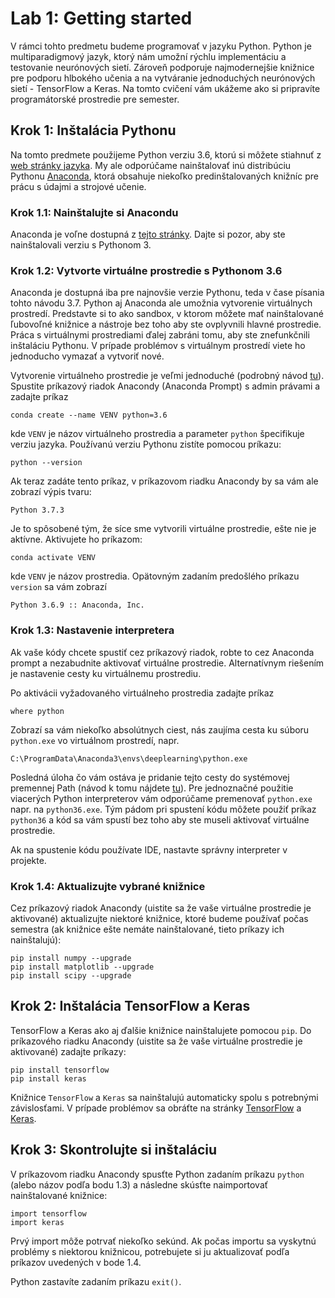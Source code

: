 # Lab 1: Getting started

V rámci tohto predmetu budeme programovať v jazyku Python. Python je multiparadigmový jazyk, ktorý nám umožní rýchlu implementáciu a testovanie neurónových sietí. Zároveň podporuje najmodernejšie knižnice pre podporu hlbokého učenia a na vytváranie jednoduchých neurónových sietí - TensorFlow a Keras. Na tomto cvičení vám ukážeme ako si pripravíte programátorské prostredie pre semester.

## Krok 1: Inštalácia Pythonu
Na tomto predmete použijeme Python verziu 3.6, ktorú si môžete stiahnuť z [web stránky jazyka](https://www.python.org/downloads/release/python-369/). My ale odporúčame nainštalovať inú distribúciu Pythonu [Anaconda](https://www.anaconda.com), ktorá obsahuje niekoľko predinštalovaných knižníc pre prácu s údajmi a strojové učenie.

### Krok 1.1: Nainštalujte si Anacondu
Anaconda je voľne dostupná z [tejto stránky](https://www.anaconda.com/distribution/). Dajte si pozor, aby ste nainštalovali verziu s Pythonom 3.

### Krok 1.2: Vytvorte virtuálne prostredie s Pythonom 3.6
Anaconda je dostupná iba pre najnovšie verzie Pythonu, teda v čase písania tohto návodu 3.7. Python aj Anaconda ale umožnia vytvorenie virtuálnych prostredí. Predstavte si to ako sandbox, v ktorom môžete mať nainštalované ľubovoľné knižnice a nástroje bez toho aby ste ovplyvnili hlavné prostredie. Práca s virtuálnymi prostrediami ďalej zabráni tomu, aby ste znefunkčnili inštaláciu Pythonu. V prípade problémov s virtuálnym prostredí viete ho jednoducho vymazať a vytvoriť nové.

Vytvorenie virtuálneho prostredie je veľmi jednoduché (podrobný návod [tu](https://docs.conda.io/projects/conda/en/latest/user-guide/getting-started.html#managing-python)). Spustite príkazový riadok Anacondy (Anaconda Prompt) s admin právami a zadajte príkaz

```conda create --name VENV python=3.6```

kde `VENV` je názov virtuálneho prostredia a parameter `python` špecifikuje verziu jazyka. Používanú verziu Pythonu zistíte pomocou príkazu:

```python --version```

Ak teraz zadáte tento príkaz, v príkazovom riadku Anacondy by sa vám ale zobrazí výpis tvaru:

```Python 3.7.3```

Je to spôsobené tým, že síce sme vytvorili virtuálne prostredie, ešte nie je aktívne. Aktivujete ho príkazom:

```conda activate VENV```

kde `VENV` je názov prostredia. Opätovným zadaním predošlého príkazu `version` sa vám zobrazí

```Python 3.6.9 :: Anaconda, Inc.```

### Krok 1.3: Nastavenie interpretera
Ak vaše kódy chcete spustiť cez príkazový riadok, robte to cez Anaconda prompt a nezabudnite aktivovať virtuálne prostredie. Alternatívnym riešením je nastavenie cesty ku virtuálnemu prostrediu.

Po aktivácii vyžadovaného virtuálneho prostredia zadajte príkaz

```where python```

Zobrazí sa vám niekoľko absolútnych ciest, nás zaujíma cesta ku súboru `python.exe` vo virtuálnom prostredí, napr.

```C:\ProgramData\Anaconda3\envs\deeplearning\python.exe```

Posledná úloha čo vám ostáva je pridanie tejto cesty do systémovej premennej Path (návod k tomu nájdete [tu](https://docs.telerik.com/teststudio/features/test-runners/add-path-environment-variables)). Pre jednoznačné použitie viacerých Python interpreterov vám odporúčame premenovať `python.exe` napr. na `python36.exe`. Tým pádom pri spustení kódu môžete použiť príkaz `python36` a kód sa vám spustí bez toho aby ste museli aktivovať virtuálne prostredie.

Ak na spustenie kódu používate IDE, nastavte správny interpreter v projekte.

### Krok 1.4: Aktualizujte vybrané knižnice
Cez príkazový riadok Anacondy (uistite sa že vaše virtuálne prostredie je aktivované) aktualizujte niektoré knižnice, ktoré budeme používať počas semestra (ak knižnice ešte nemáte nainštalované, tieto príkazy ich nainštalujú):

```
pip install numpy --upgrade
pip install matplotlib --upgrade
pip install scipy --upgrade
```

## Krok 2: Inštalácia TensorFlow a Keras
TensorFlow a Keras ako aj ďalšie knižnice nainštalujete pomocou `pip`. Do príkazového riadku Anacondy (uistite sa že vaše virtuálne prostredie je aktivované) zadajte príkazy:

```
pip install tensorflow
pip install keras
```

Knižnice `TensorFlow` a `Keras` sa nainštalujú automaticky spolu s potrebnými závislosťami. V prípade problémov sa obráťte na stránky [TensorFlow](https://www.tensorflow.org/install/pip) a [Keras](https://keras.io/#installation).

## Krok 3: Skontrolujte si inštaláciu
V príkazovom riadku Anacondy spusťte Python zadaním príkazu `python` (alebo názov podľa bodu 1.3) a následne skúsťte naimportovať nainštalované knižnice:

```
import tensorflow
import keras
```

Prvý import môže potrvať niekoľko sekúnd. Ak počas importu sa vyskytnú problémy s niektorou knižnicou, potrebujete si ju aktualizovať podľa príkazov uvedených v bode 1.4.

Python zastavíte zadaním príkazu `exit()`.